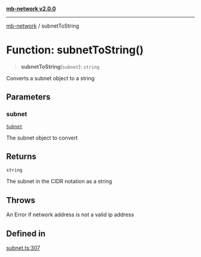 [**mb-network v2.0.0**](../README.md)

***

[mb-network](../README.md) / subnetToString

# Function: subnetToString()

> **subnetToString**(`subnet`): `string`

Converts a subnet object to a string

## Parameters

### subnet

[`Subnet`](../interfaces/Subnet.md)

The subnet object to convert

## Returns

`string`

The subnet in the CIDR notation as a string

## Throws

An Error if network address is not a valid ip address

## Defined in

[subnet.ts:307](https://github.com/mbachmann97/mb-network/blob/3f5d1757544ae826d544d9a0cd9aec41c51c4650/src/subnet.ts#L307)
